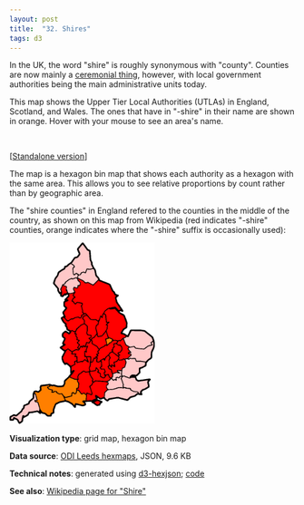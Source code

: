 ```yaml
---
layout: post
title:  "32. Shires"
tags: d3
---
```


In the UK, the word "shire" is roughly synonymous with "county". Counties are now mainly a [ceremonial thing](https://en.wikipedia.org/wiki/Ceremonial_counties_of_England), however, with local government authorities being the main administrative units today.

This map shows the Upper Tier Local Authorities (UTLAs) in England, Scotland, and Wales. The ones that have in "-shire" in their name are shown in orange. Hover with your mouse to see an area's name.

<div id="plot"></div>
<br/>
<p>[<a href="{{ site.url }}{{ site.baseurl }}/32-shires-standalone.html">Standalone version</a>]</p>

The map is a hexagon bin map that shows each authority as a hexagon with the same area. This allows you to see relative proportions by count rather than by geographic area.

The "shire counties" in England refered to the counties in the middle of the country, as shown on this map from Wikipedia (red indicates "-shire" counties, orange indicates where the "-shire" suffix is occasionally used):

<a title="EnglandTraditionalBlank.png: The original uploader was Morwen at English Wikipedia.
Later version(s) were uploaded by Guanaco at en.wikipedia. derivative work: Sjorford / CC BY-SA (http://creativecommons.org/licenses/by-sa/3.0/)" href="https://commons.wikimedia.org/wiki/File:EnglandTraditionalShires.png"><img width="256" alt="EnglandTraditionalShires" src="assets/img/EnglandTraditionalShires.png"></a>

**Visualization type**: grid map, hexagon bin map

**Data source**: [ODI Leeds hexmaps](https://github.com/odileeds/hexmaps), JSON, 9.6 KB

**Technical notes**: generated using [d3-hexjson](https://github.com/olihawkins/d3-hexjson); [code](https://github.com/tomwhite/datavision-code/tree/master/32-shires)

**See also**: [Wikipedia page for "Shire"](https://en.wikipedia.org/wiki/Shire)

<script src="https://d3js.org/d3.v5.min.js"></script>
<script src="assets/js/d3-hexjson.min.js"></script>
<script src="assets/js/32-shires.js"></script>